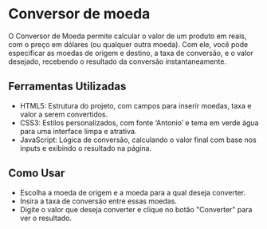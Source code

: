 # Conversor de moeda

O Conversor de Moeda permite calcular o valor de um produto em reais, com o preço em dólares (ou qualquer outra moeda). Com ele, você pode especificar as moedas de origem e destino, a taxa de conversão, e o valor desejado, recebendo o resultado da conversão instantaneamente.

## Ferramentas Utilizadas
- HTML5: Estrutura do projeto, com campos para inserir moedas, taxa e valor a serem convertidos.
- CSS3: Estilos personalizados, com fonte ‘Antonio’ e tema em verde água para uma interface limpa e atrativa.
- JavaScript: Lógica de conversão, calculando o valor final com base nos inputs e exibindo o resultado na página.

## Como Usar
- Escolha a moeda de origem e a moeda para a qual deseja converter.
- Insira a taxa de conversão entre essas moedas.
- Digite o valor que deseja converter e clique no botão "Converter" para ver o resultado.
